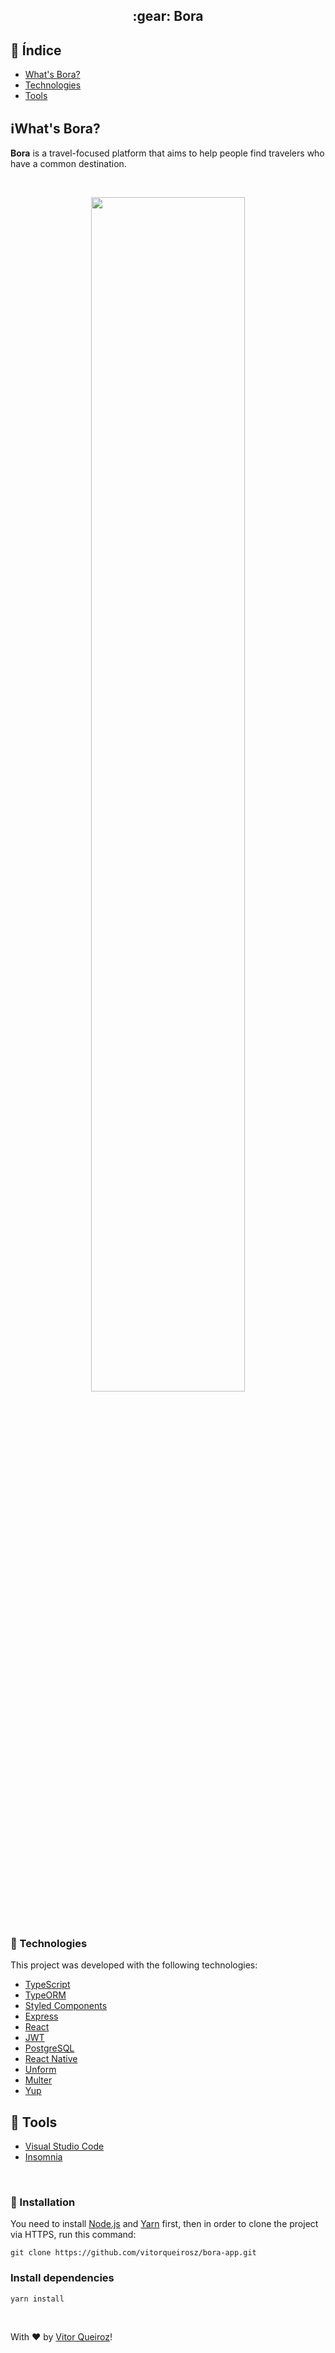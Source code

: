 

 <h2 align="center">:gear: Bora</h2>
 

 ## 📍 Índice
 
 - [What's Bora?](#-what's-findServices)
 - [Technologies](#-technologies)
 - [Tools](#-tools)

## ℹ️What's Bora?
 __Bora__ is a travel-focused platform that aims to help people find travelers who have a common destination.

</br>
<p align="center">
<img src="https://github.com/vitorqueirosz/bora-app/blob/master/boraweb/src/assets/appbora2.png?raw=true" heigth="20%" width="70%">
</p>
</br>

### :rocket: Technologies
This project was developed with the following technologies:

- [TypeScript](https://github.com/Microsoft/TypeScript)
- [TypeORM](https://typeorm.io/#/)
- [Styled Components](https://styled-components.com/docs/basics)
- [Express](https://github.com/expressjs/express)
- [React](https://github.com/facebook/react)
- [JWT](https://jwt.io)
- [PostgreSQL](https://www.postgresql.org)
- [React Native](https://github.com/facebook/react-native)
- [Unform](https://github.com/Rocketseat/unform)
- [Multer](https://github.com/expressjs/multer)
- [Yup](https://github.com/jquense/yup)

## :hammer: Tools
- [Visual Studio Code](https://code.visualstudio.com)
- [Insomnia](https://insomnia.rest)
</br>

### 👷 Installation
You need to install [Node.js](https://nodejs.org/en/) and [Yarn](https://yarnpkg.com) first, then in order to clone the project via HTTPS, run this command:

    git clone https://github.com/vitorqueirosz/bora-app.git

### Install dependencies

    yarn install
    
</br>

With ♥ by [Vitor Queiroz](https://www.linkedin.com/in/vitor-queiroz-4b32131a3/)!
